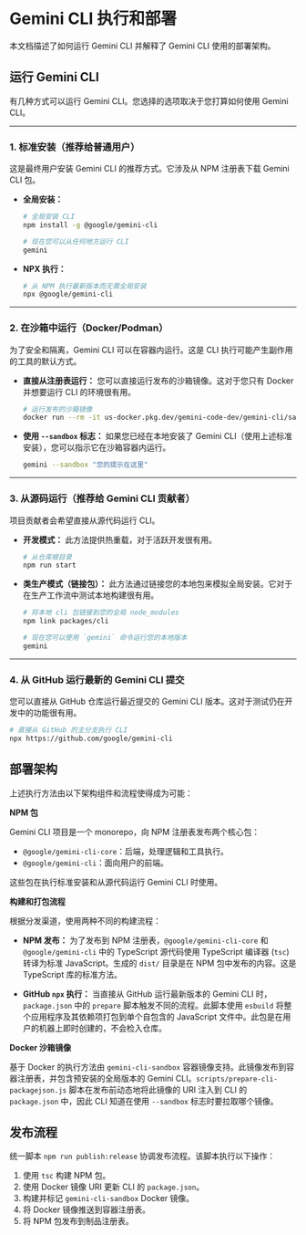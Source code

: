 # Gemini CLI 执行和部署

本文档描述了如何运行 Gemini CLI 并解释了 Gemini CLI 使用的部署架构。

## 运行 Gemini CLI

有几种方式可以运行 Gemini CLI。您选择的选项取决于您打算如何使用 Gemini CLI。

---

### 1. 标准安装（推荐给普通用户）

这是最终用户安装 Gemini CLI 的推荐方式。它涉及从 NPM 注册表下载 Gemini CLI 包。

- **全局安装：**

  ```bash
  # 全局安装 CLI
  npm install -g @google/gemini-cli

  # 现在您可以从任何地方运行 CLI
  gemini
  ```

- **NPX 执行：**
  ```bash
  # 从 NPM 执行最新版本而无需全局安装
  npx @google/gemini-cli
  ```

---

### 2. 在沙箱中运行（Docker/Podman）

为了安全和隔离，Gemini CLI 可以在容器内运行。这是 CLI 执行可能产生副作用的工具的默认方式。

- **直接从注册表运行：**
  您可以直接运行发布的沙箱镜像。这对于您只有 Docker 并想要运行 CLI 的环境很有用。
  ```bash
  # 运行发布的沙箱镜像
  docker run --rm -it us-docker.pkg.dev/gemini-code-dev/gemini-cli/sandbox:0.1.1
  ```
- **使用 `--sandbox` 标志：**
  如果您已经在本地安装了 Gemini CLI（使用上述标准安装），您可以指示它在沙箱容器内运行。
  ```bash
  gemini --sandbox "您的提示在这里"
  ```

---

### 3. 从源码运行（推荐给 Gemini CLI 贡献者）

项目贡献者会希望直接从源代码运行 CLI。

- **开发模式：**
  此方法提供热重载，对于活跃开发很有用。
  ```bash
  # 从仓库根目录
  npm run start
  ```
- **类生产模式（链接包）：**
  此方法通过链接您的本地包来模拟全局安装。它对于在生产工作流中测试本地构建很有用。

  ```bash
  # 将本地 cli 包链接到您的全局 node_modules
  npm link packages/cli

  # 现在您可以使用 `gemini` 命令运行您的本地版本
  gemini
  ```

---

### 4. 从 GitHub 运行最新的 Gemini CLI 提交

您可以直接从 GitHub 仓库运行最近提交的 Gemini CLI 版本。这对于测试仍在开发中的功能很有用。

```bash
# 直接从 GitHub 的主分支执行 CLI
npx https://github.com/google/gemini-cli
```

## 部署架构

上述执行方法由以下架构组件和流程使得成为可能：

**NPM 包**

Gemini CLI 项目是一个 monorepo，向 NPM 注册表发布两个核心包：

- `@google/gemini-cli-core`：后端，处理逻辑和工具执行。
- `@google/gemini-cli`：面向用户的前端。

这些包在执行标准安装和从源代码运行 Gemini CLI 时使用。

**构建和打包流程**

根据分发渠道，使用两种不同的构建流程：

- **NPM 发布：** 为了发布到 NPM 注册表，`@google/gemini-cli-core` 和 `@google/gemini-cli` 中的 TypeScript 源代码使用 TypeScript 编译器 (`tsc`) 转译为标准 JavaScript。生成的 `dist/` 目录是在 NPM 包中发布的内容。这是 TypeScript 库的标准方法。

- **GitHub `npx` 执行：** 当直接从 GitHub 运行最新版本的 Gemini CLI 时，`package.json` 中的 `prepare` 脚本触发不同的流程。此脚本使用 `esbuild` 将整个应用程序及其依赖项打包到单个自包含的 JavaScript 文件中。此包是在用户的机器上即时创建的，不会检入仓库。

**Docker 沙箱镜像**

基于 Docker 的执行方法由 `gemini-cli-sandbox` 容器镜像支持。此镜像发布到容器注册表，并包含预安装的全局版本的 Gemini CLI。`scripts/prepare-cli-packagejson.js` 脚本在发布前动态地将此镜像的 URI 注入到 CLI 的 `package.json` 中，因此 CLI 知道在使用 `--sandbox` 标志时要拉取哪个镜像。

## 发布流程

统一脚本 `npm run publish:release` 协调发布流程。该脚本执行以下操作：

1.  使用 `tsc` 构建 NPM 包。
2.  使用 Docker 镜像 URI 更新 CLI 的 `package.json`。
3.  构建并标记 `gemini-cli-sandbox` Docker 镜像。
4.  将 Docker 镜像推送到容器注册表。
5.  将 NPM 包发布到制品注册表。